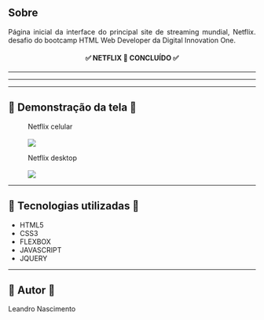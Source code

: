 <h2>Sobre</h2>

<p align="justify">Página inicial da interface do principal site de streaming mundial, Netflix. desafio do bootcamp HTML Web Developer da Digital Innovation One.</p>

<h4 align="center"> 
	✅ NETFLIX 🚀  CONCLUÍDO ✅
</h4>

---
<hr>

---

<h2> 📱 Demonstração  da tela 📱</h2>

<figure>
    <figcaption>Netflix celular</figcaption>
    <br>
    <img src="img/netflix-celular.gif">
</figure>

<figure>
    <figcaption>Netflix desktop</figcaption>
    <br>
    <img src="img/netflix-desktop.gif">
</figure>

---

<h2> 🔨 Tecnologias utilizadas 🔨</h2>
<ul>
    <li>HTML5</li>
    <li>CSS3</li>
    <li>FLEXBOX</li>
    <li>JAVASCRIPT</li>
    <li>JQUERY</li>
</ul>

---

<h2>👷  Autor 👷 </h2>
<p>Leandro Nascimento<p>
